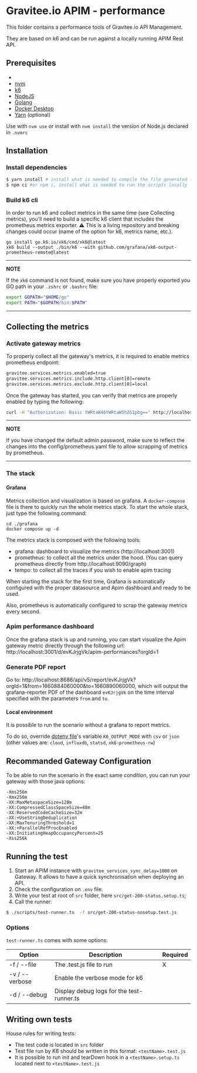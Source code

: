 # Gravitee.io APIM - performance

This folder contains a performance tools of Gravitee.io API Management.

They are based on k6 and can be run against a locally running APIM Rest API.

## Prerequisites
- 
- [nvm](https://github.com/nvm-sh/nvm)
- [k6](https://k6.io/docs/getting-started/installation)
- [NodeJS](https://nodejs.org/en/download/)
- [Golang](https://go.dev/dl/)
- [Docker Desktop](https://www.docker.com/products/docker-desktop/)
- [Yarn](https://yarnpkg.com/getting-started/install) (optional)

Use with `nvm use` or install with `nvm install` the version of Node.js declared in `.nvmrc`

## Installation

### Install dependencies

```bash
$ yarn install # install what is needed to compile the file generated for the test cases
$ npm ci #or npm i, install what is needed to run the scripts locally
```

### Build k6 cli

In order to run k6 and collect metrics in the same time (see Collecting metrics), you'll need to build a specific k6 client that includes the prometheus metrics exporter.
⚠️ This is a living repository and breaking changes could occur (name of the option for k6, metrics name, etc.).

```shell
go install go.k6.io/xk6/cmd/xk6@latest
xk6 build --output ./bin/k6 --with github.com/grafana/xk6-output-prometheus-remote@latest
```

---
**NOTE**

If the `xk6` command is not found, make sure you have properly exported you GO path in your `.zshrc` or `.bashrc` file:

```bash
export GOPATH="$HOME/go"
export PATH="$GOPATH/bin:$PATH"
```

---

## Collecting the metrics

### Activate gateway metrics

To properly collect all the gateway's metrics, it is required to enable metrics prometheus endpoint:

```bash
gravitee.services.metrics.enabled=true
gravitee.services.metrics.include.http.client[0]=remote
gravitee.services.metrics.exclude.http.client[0]=local
```

Once the gateway has started, you can verify that metrics are properly enabled by typing the following:

```bash
curl -H "Authorization: Basic YWRtaW46YWRtaW5hZG1pbg==" http://localhost:18082/_node/metrics/prometheus
```

---
**NOTE**

If you have changed the default admin password, make sure to reflect the changes into the config/prometheus.yaml file to allow scrapping of metrics by prometheus.

---

### The stack

#### Grafana

Metrics collection and visualization is based on grafana. A `docker-compose` file is there to quickly run the whole metrics stack.
To start the whole stack, just type the following command:

```shell
cd ./grafana
docker compose up -d
```

The metrics stack is composed with the following tools:
- grafana: dashboard to visualize the metrics (http://localhost:3001)
- prometheus: to collect all the metrics under the hood. (You can query prometheus directly from http://localhost:9090/graph)
- tempo: to collect all the traces if you wish to enable apim tracing

When starting the stack for the first time, Grafana is automatically configured with the proper datasource and Apim dashboard and ready to be used.

Also, prometheus is automatically configured to scrap the gateway metrics every second.

### Apim performance dashboard

Once the grafana stack is up and running, you can start visualize the Apim gateway metric directly through the following url: http://localhost:3001/d/evKJrjgVk/apim-performances?orgId=1

### Generate PDF report

Go to: http://localhost:8686/api/v5/report/evKJrjgVk?orgId=1&from=1660884060000&to=1660890060000, which will output the grafana-reporter PDF of the dashboard `evKJrjgVk` on the time interval specified with the parameters `from` and `to`.

#### Local environment

It is possible to run the scenario without a grafana to report metrics.

To do so, override [dotenv file](./.env)'s variable `K6_OUTPUT_MODE` with `csv` or `json` (other values are: `cloud`, `influxdb`, `statsd`, `xk6-prometheus-rw`)

## Recommanded Gateway Configuration

To be able to run the scenario in the exact same condition, you can run your gateway with those java options:

```
-Xms256m
-Xmx256m
-XX:MaxMetaspaceSize=128m
-XX:CompressedClassSpaceSize=48m
-XX:ReservedCodeCacheSize=32m
-XX:+UseStringDeduplication
-XX:MaxTenuringThreshold=1
-XX:+ParallelRefProcEnabled
-XX:InitiatingHeapOccupancyPercent=25
-Xss256k
```

## Running the test

1. Start an APIM instance with `gravitee_services_sync_delay=1000` on Gateway. It allows to have a quick synchronisation when deploying an API.
2. Check the configuration on `.env` file.
3. Write your test at root of `src` folder, here `src/get-200-status.setup.ts`;
4. Call the runner:

```bash
$ ./scripts/test-runner.ts  -f src/get-200-status-nosetup.test.js
```

### Options

`test-runner.ts` comes with some options:

| Option      	        | Description                      	            | Required |
|----------------------|-----------------------------------------------|----------|
| -f / --file        	| The <test-name>.test.js file to run	         | X        |
| -v / --verbose	    | Enable the verbose mode for k6              	 |          |
| -d / --debug	        | Display debug logs for the test-runner.ts	    |          |


## Writing own tests

House rules for writing tests:
- The test code is located in `src` folder
- Test file run by K6 should be written in this format: `<testName>.test.js`
- It is possible to run init and tearDown hook in a `<testName>.setup.ts` located next to `<testName>.test.js`

